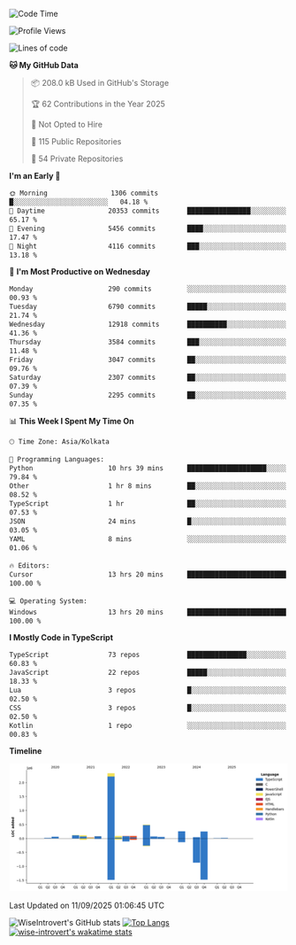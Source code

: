 <!--START_SECTION:waka-->
![Code Time](http://img.shields.io/badge/Code%20Time-2%2C499%20hrs%2043%20mins-blue)

![Profile Views](http://img.shields.io/badge/Profile%20Views-7-blue)

![Lines of code](https://img.shields.io/badge/From%20Hello%20World%20I%27ve%20Written-4.1%20million%20lines%20of%20code-blue)

**🐱 My GitHub Data** 

> 📦 208.0 kB Used in GitHub's Storage 
 > 
> 🏆 62 Contributions in the Year 2025
 > 
> 🚫 Not Opted to Hire
 > 
> 📜 115 Public Repositories 
 > 
> 🔑 54 Private Repositories 
 > 
**I'm an Early 🐤** 

```text
🌞 Morning                1306 commits        █░░░░░░░░░░░░░░░░░░░░░░░░   04.18 % 
🌆 Daytime                20353 commits       ████████████████░░░░░░░░░   65.17 % 
🌃 Evening                5456 commits        ████░░░░░░░░░░░░░░░░░░░░░   17.47 % 
🌙 Night                  4116 commits        ███░░░░░░░░░░░░░░░░░░░░░░   13.18 % 
```
📅 **I'm Most Productive on Wednesday** 

```text
Monday                   290 commits         ░░░░░░░░░░░░░░░░░░░░░░░░░   00.93 % 
Tuesday                  6790 commits        █████░░░░░░░░░░░░░░░░░░░░   21.74 % 
Wednesday                12918 commits       ██████████░░░░░░░░░░░░░░░   41.36 % 
Thursday                 3584 commits        ███░░░░░░░░░░░░░░░░░░░░░░   11.48 % 
Friday                   3047 commits        ██░░░░░░░░░░░░░░░░░░░░░░░   09.76 % 
Saturday                 2307 commits        ██░░░░░░░░░░░░░░░░░░░░░░░   07.39 % 
Sunday                   2295 commits        ██░░░░░░░░░░░░░░░░░░░░░░░   07.35 % 
```


📊 **This Week I Spent My Time On** 

```text
🕑︎ Time Zone: Asia/Kolkata

💬 Programming Languages: 
Python                   10 hrs 39 mins      ████████████████████░░░░░   79.84 % 
Other                    1 hr 8 mins         ██░░░░░░░░░░░░░░░░░░░░░░░   08.52 % 
TypeScript               1 hr                ██░░░░░░░░░░░░░░░░░░░░░░░   07.53 % 
JSON                     24 mins             █░░░░░░░░░░░░░░░░░░░░░░░░   03.05 % 
YAML                     8 mins              ░░░░░░░░░░░░░░░░░░░░░░░░░   01.06 % 

🔥 Editors: 
Cursor                   13 hrs 20 mins      █████████████████████████   100.00 % 

💻 Operating System: 
Windows                  13 hrs 20 mins      █████████████████████████   100.00 % 
```

**I Mostly Code in TypeScript** 

```text
TypeScript               73 repos            ███████████████░░░░░░░░░░   60.83 % 
JavaScript               22 repos            █████░░░░░░░░░░░░░░░░░░░░   18.33 % 
Lua                      3 repos             █░░░░░░░░░░░░░░░░░░░░░░░░   02.50 % 
CSS                      3 repos             █░░░░░░░░░░░░░░░░░░░░░░░░   02.50 % 
Kotlin                   1 repo              ░░░░░░░░░░░░░░░░░░░░░░░░░   00.83 % 
```



**Timeline**

![Lines of Code chart](https://raw.githubusercontent.com/wise-introvert/wise-introvert/master/assets/bar_graph.png)


 Last Updated on 11/09/2025 01:06:45 UTC
<!--END_SECTION:waka-->

![WiseIntrovert's GitHub stats](https://github-readme-stats.vercel.app/api?username=wise-introvert&count_private=true&show_icons=true)
[![Top Langs](https://github-readme-stats.vercel.app/api/top-langs/?username=wise-introvert&langs_count=10)](https://github.com/anuraghazra/github-readme-stats)
[![wise-introvert's wakatime stats](https://github-readme-stats.vercel.app/api/wakatime?username=wiseintrovert)](https://github.com/anuraghazra/github-readme-stats)
